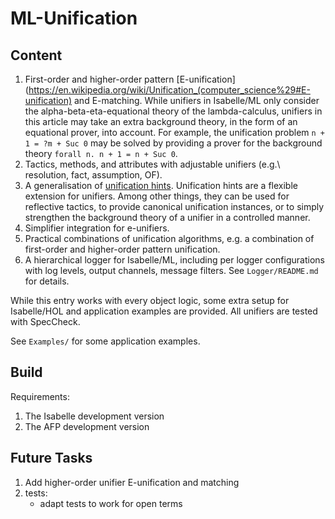 # ML-Unification

## Content

1. First-order and higher-order pattern
[E-unification](https://en.wikipedia.org/wiki/Unification_(computer_science%29#E-unification)
and E-matching.
While unifiers in Isabelle/ML only consider the alpha-beta-eta-equational theory of the lambda-calculus,
unifiers in this article
may take an extra background theory, in the form of an equational prover, into account.
For example, the unification problem `n + 1 = ?m + Suc 0`
may be solved by providing a prover for the background theory `forall n. n + 1 = n + Suc 0`.
2. Tactics, methods, and attributes with adjustable unifiers (e.g.\ resolution, fact, assumption, OF).
3. A generalisation of [unification hints](https://www.researchgate.net/publication/221302555_Hints_in_Unification).
Unification hints are a flexible extension for unifiers.
Among other things, they can be used for reflective tactics,
to provide canonical unification instances,
or to simply strengthen the background theory of a unifier in a controlled manner.
4. Simplifier integration for e-unifiers.
5. Practical combinations of unification algorithms, e.g. a combination of first-order and
higher-order pattern unification.
6. A hierarchical logger for Isabelle/ML,
including per logger configurations with log levels, output channels, message filters.
See `Logger/README.md` for details.

While this entry works with every object logic,
some extra setup for Isabelle/HOL and application examples are provided.
All unifiers are tested with SpecCheck.

See `Examples/` for some application examples.

## Build

Requirements:
1. The Isabelle development version
2. The AFP development version

## Future Tasks

1. Add higher-order unifier E-unification and matching
4. tests:
    - adapt tests to work for open terms

